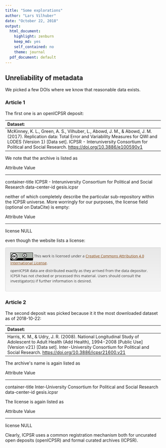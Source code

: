 ```yaml
---
title: "Some explorations"
author: "Lars Vilhuber"
date: "October 22, 2018"
output:
  html_document:
    highlight: zenburn
    keep_md: yes
    self_contained: no
    theme: journal
  pdf_document: default
---
```




## Unreliability of metadata

We picked a few DOIs where we know that reasonable data exists.


### Article 1
The first one is an openICPSR deposit:


|Dataset:                                                                                                                                                                                                                                                                                   |
|:------------------------------------------------------------------------------------------------------------------------------------------------------------------------------------------------------------------------------------------------------------------------------------------|
|McKinney, K. L., Green, A. S., Vilhuber, L., Abowd, J. M., & Abowd, J. M. (2017). Replication data: Total Error and Variability Measures for QWI and LODES (Version 1) [Data set]. ICPSR - Interuniversity Consortium for Political and Social Research. https://doi.org/10.3886/e100590v1 |

We note that the archive is listed as 

Attribute         Value                                                                
----------------  ---------------------------------------------------------------------
container-title   ICPSR - Interuniversity Consortium for Political and Social Research 
data-center-id    gesis.icpsr                                                          

neither of which completely describe the particular sub-repository within the ICPSR universe. 
More worringly for our purposes, the license field (optional on DataCite) is empty:

Attribute   Value 
----------  ------
license     NULL  

even though the website lists a license:

![openICPSR license display](../text/images/openicpsr-license-image.png)

### Article 2
The second deposit was picked because it it the most downloaded dataset as of 2018-10-22: 


|Dataset:                                                                                                                                                                                                                                                            |
|:-------------------------------------------------------------------------------------------------------------------------------------------------------------------------------------------------------------------------------------------------------------------|
|Harris, K. M., & Udry, J. R. (2008). National Longitudinal Study of Adolescent to Adult Health (Add Health), 1994-2008 [Public Use] (Version v21) [Data set]. Inter-University Consortium for Political and Social Research. https://doi.org/10.3886/icpsr21600.v21 |

The archive's name is again listed as

Attribute         Value                                                         
----------------  --------------------------------------------------------------
container-title   Inter-University Consortium for Political and Social Research 
data-center-id    gesis.icpsr                                                   

The license is again listed as

Attribute   Value 
----------  ------
license     NULL  

Clearly, ICPSR uses a common registration mechanism both for uncurated open deposits (openICPSR) and formal curated archives (ICPSR). 
